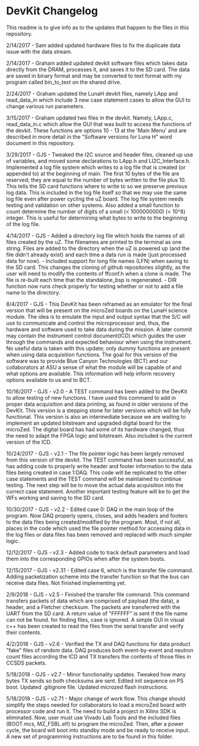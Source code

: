 # DevKit Changelog
This readme is to give info as to the updates that happen to the files in this repository.

2/14/2017 - Sam added updated hardware files to fix the duplicate data issue with the data stream. 

2/14/2017 - Graham added updated devkit software files which takes data directly from the DRAM, processes it, and saves it to the SD card.
The data are saved in binary format and may be converted to text format with my program called bin_to_text on the shared drive.

2/24/2017 - Graham updated the LunaH devkit files, namely LApp and read_data_in which include 3 new case statement cases to allow the GUI to change various run parameters.

3/15/2017 - Graham updated two files in the devkit. Namely, LApp.c, read_data_in.c which allow the GUI that was built to access the functions of the devkit. These functions are options 10 - 13 at the 'Main Menu' and are described in more detail in the "Software versions for Luna H" word document in this repository.

3/29/2017 - GJS - Tweaked the I2C source and header files, cleaned up use of variables, and moved some declarations to LApp.h and LI2C_Interface.h. Implemented a log file system which writes to a log file that is created (or appended to) at the beginning of main. The first 10 bytes of the file are reserved; they are equal to the number of bytes written to the file plus 10. This tells the SD card functions where to write to so we preserve previous log data. This is included in the log file itself so that we may use the same log file even after power cycling the uZ board. The log file system needs testing and validation on other systems. Also added a small function to count determine the number of digits of a small (< 1000000000) (< 10^8) integer. This is useful for determining what bytes to write to the beginning of the log file.

4/14/2017 - GJS - Added a directory log file which holds the names of all files created by the uZ. The filenames are printed to the terminal as one string. Files are added to the directory when the uZ is powered up (and the file didn't already exist) and each time a data run is made (just processed data for now). 
				- Included support for long file names (LFN) when saving to the SD card. This changes the cloning of github repositories slightly, as the user will need to modify the contents of ffconf.h when a clone is made. The file is re-built each time that the standalone_bsp is regenerated.
				- DIR function now runs check properly for testing whether or not to add a file name to the directory.
				
8/4/2017 - GJS - This DevKit has been reframed as an emulator for the final version that will be present on the microZed boards on the LunaH science module. The idea is to emulate the input and output syntax that the S/C will use to communicate and control the microprocessor and, thus, the hardware and software used to take data during the mission. A later commit may contain the instrument control document(ICD) which guides the user through the commands and expected behaviour when using the instrument. No useful data is taken with this update; only dummy functions are present when using data acquisition functions. The goal for this version of the software was to provide Blue Canyon Technologies (BCT) and our collaborators at ASU a sense of what the module will be capable of and what options are available. This information will help inform recovery options available to us and to BCT.

10/16/2017 - GJS - v2.0 - A TEST command has been added to the DevKit to allow testing of new functions. I have used this command to add in proper data acquisition and data printing, as found in older versions of the DevKit. This version is a stepping stone for later versions which will be fully functional. This version is also an intermediate because we are waiting to implement an updated bitstream and upgraded digital board for the microZed. The digital board has had some of its hardware changed, thus the need to adapt the FPGA logic and bitstream. Also included is the current version of the ICD.

10/24/2017 - GJS - v2.1 - The file pointer logic has been largely removed from this version of the devkit. The TEST command has been successful, as has adding code to properly write header and footer information to the data files being created in case 1:DAQ. This code will be replicated to the other case statements and the TEST command will be maintained to continue testing. The next step will be to move the actual data acquisition into the correct case statement. Another important testing feature will be to get the WFs working and saving to the SD card. 

10/30/2017 - GJS - v2.2 - Edited case 0: DAQ in the main loop of the program. Now DAQ properly opens, closes, and adds headers and footers to the data files being created/modified by the program. Most, if not all, places in the code which used the file pointer method for accessing data in the log files or data files has been removed and replaced with much simpler logic. 

12/12/2017 - GJS - v2.3 - Added code to track default parameters and load them into the corresponding GPIOs when after the system boots. 

12/15/2017 - GJS - v2.31 - Edited case 6, which is the transfer file command. Adding packetization scheme into the transfer function so that the bus can receive data files. Not finished implementing yet.

2/9/2018 - GJS - v2.5 - Finished the transfer file command. This command transfers packets of data which are comprised of payload (the data), a header, and a Fletcher checksum. The packets are transferred with the UART from the SD card. A return value of "FFFFFF" is sent if the file name can not be found. for finding files, case is ignored. A simple GUI in visual c++ has been created to read the files from the serial transfer and verify their contents.

4/2/2018 - GJS - v2.6 - Verified the TX and DAQ functions for data product "fake" files of random data. DAQ produces both event-by-event and neutron count files according the ICD and TX transfers the contents of those files in CCSDS packets. 

5/18/2018 - GJS - v2.7 - Minor functionality updates. Tweaked how many bytes TX sends so both checksums are sent. Edited init sequence on PS boot. Updated .gitignore file. Updated microzed flash instructions.

5/18/2018 - GJS - v2.71 - Major change of work flow. This change should simplify the steps needed for collaborators to load a microZed board with processor code and run it. The need to build a project in Xilinx SDK is eliminated. Now, user must use Vivado Lab Tools and the included files (BOOT.mcs, MZ_FSBL.elf) to program the microZed. Then, after a power cycle, the board will boot into standby mode and be ready to receive input. A new set of programming instructions are to be found in this folder.